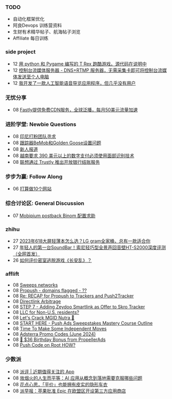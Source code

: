 ### TODO
-  自动化框架优化
-  阿良Devops 训练营资料
-  生财有术精华帖子、航海帖子浏览
-  Affiliate 每日训练

### side project
<!-- sideproject:START -->
-  12 [用 python 和 Pygame 编写的 T Rex 跑酷游戏。源代码在说明中](https://www.youtube.com/watch?v=pZySIXSelCA)
-  12 [控制台流媒体服务器 - DNS+RTMP 服务器，无需采集卡即可将控制台流媒体发送至个人电脑](https://github.com/Aioros/console-streaming-server)
-  12 [我开发了一款人工智能语音导览应用程序，但几乎没有用户](https://www.reddit.com/r/SideProject/comments/18gpp0e/ive_built_an_ai_audio_tour_app_but_have_almost_no/)<!-- sideproject:END -->


### 无忧分享
<!-- ruyo:START -->
-  08 [Fastly提供免费CDN服务，全球泛播，每月50美元流量加速](https://51.ruyo.net/18704.html)<!-- ruyo:END -->

### 进阶学堂: Newbie Questions
<!-- advertcn1:START -->
-  08 [印尼打粉团队寻求](https://www.advertcn.com/thread-115638-1-1.html)
-  08 [跟踪器BeMob和Golden Goose设置问题](https://www.advertcn.com/thread-115637-1-1.html)
-  08 [新人报道](https://www.advertcn.com/thread-115630-1-1.html)
-  08 [越南要求 390 美元以上的数字支付必须使用面部识别技术](https://www.advertcn.com/thread-115628-1-1.html)
-  08 [联想通过 Trustly 推出开放银行结账服务](https://www.advertcn.com/thread-115627-1-1.html)<!-- advertcn1:END -->

### 步步为赢: Follow Along
<!-- advertcn2:START -->
-  06 [打算做10个网站](https://www.advertcn.com/thread-115247-1-1.html)<!-- advertcn2:END -->

### 综合讨论区: General Discussion
<!-- advertcn3:START -->
-  07 [Mobipium postback Binom 配置求助](https://www.advertcn.com/thread-115619-1-1.html)<!-- advertcn3:END -->


### zhihu
<!-- zhihu:START -->
-  27 [2023年618大屏轻薄本怎么选？LG gram全家桶，总有一款适合你](http://zhuanlan.zhihu.com/p/632641888?utm_campaign=rss&utm_medium=rss&utm_source=rss&utm_content=title)
-  27 [年轻人的第一台SoundBar！索尼轻巧型全景声回音壁HT-S2000深度评测（全网首发）](http://zhuanlan.zhihu.com/p/630990296?utm_campaign=rss&utm_medium=rss&utm_source=rss&utm_content=title)
-  26 [如何评价密室逃脱游戏《长安乱》？](http://www.zhihu.com/question/563950552/answer/3045961312?utm_campaign=rss&utm_medium=rss&utm_source=rss&utm_content=title)<!-- zhihu:END -->

### afflift
<!-- afflift:START -->
-  08 [Sweeps networks](https://afflift.com/f/threads/sweeps-networks.13416/)
-  08 [Propush - domains flagged - ??](https://afflift.com/f/threads/propush-domains-flagged.13419/)
-  08 [Re: RECAP for Propush to Trackers and Push2Tracker](https://afflift.com/f/threads/re-recap-for-propush-to-trackers-and-push2tracker.13417/)
-  08 [Directlink Arbitrage](https://afflift.com/f/threads/directlink-arbitrage.13415/)
-  08 [STEP 7 - Adding Zeydoo Smartlink as Offer to Skro Tracker](https://afflift.com/f/threads/step-7-adding-zeydoo-smartlink-as-offer-to-skro-tracker.12317/)
-  08 [LLC for Non-U.S. residents?](https://afflift.com/f/threads/llc-for-non-u-s-residents.11828/)
-  08 [Let&#39;s Crack MGID Nutra 🚀](https://afflift.com/f/threads/lets-crack-mgid-nutra-%F0%9F%9A%80.12967/)
-  08 [START HERE - Push Ads Sweepstakes Mastery Course Outline](https://afflift.com/f/threads/start-here-push-ads-sweepstakes-mastery-course-outline.6887/)
-  08 [Time To Make Some Independent Moves](https://afflift.com/f/threads/time-to-make-some-independent-moves.13346/)
-  08 [Adsterra Promo Codes &lpar;June 2024&rpar;](https://afflift.com/f/threads/adsterra-promo-codes-june-2024.13269/)
-  08 [🍰 $36 Birthday Bonus from PropellerAds](https://afflift.com/f/threads/%F0%9F%8D%B0-36-birthday-bonus-from-propellerads.13387/)
-  08 [Push Code on Root HOW?](https://afflift.com/f/threads/push-code-on-root-how.13418/)<!-- afflift:END -->

### 少数派
<!-- sspai:START -->
-  08 [派评 | 近期值得关注的 App](https://sspai.com/post/90287)
-  08 [放烟火的人生而平等：AI 应用从概念到落地需要克服哪些问题](https://sspai.com/post/90225)
-  08 [花点心思，「平价」也能拥有皮实的隐形车衣](https://sspai.com/post/90265)
-  08 [派早报：苹果批准 Epic 在欧盟区开设第三方应用商店](https://sspai.com/post/90275)<!-- sspai:END -->
